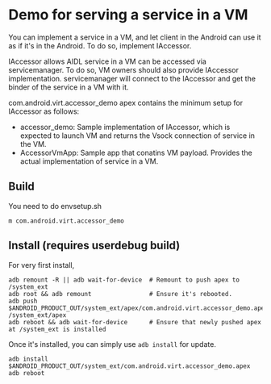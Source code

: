 # Demo for serving a service in a VM

You can implement a service in a VM, and let client in the Android can use it
as if it's in the Android. To do so, implement IAccessor.

IAccessor allows AIDL service in a VM can be accessed via servicemanager.
To do so, VM owners should also provide IAccessor implementation. servicemanager
will connect to the IAccessor and get the binder of the service in a VM with it.

com.android.virt.accessor_demo apex contains the minimum setup for IAccessor as
follows:
  - accessor_demo: Sample implementation of IAccessor, which is expected to
      launch VM and returns the Vsock connection of service in the VM.
  - AccessorVmApp: Sample app that conatins VM payload. Provides the actual
      implementation of service in a VM.

## Build

You need to do envsetup.sh
```shell
m com.android.virt.accessor_demo
```

## Install (requires userdebug build)

For very first install,

```shell
adb remount -R || adb wait-for-device  # Remount to push apex to /system_ext
adb root && adb remount                # Ensure it's rebooted.
adb push $ANDROID_PRODUCT_OUT/system_ext/apex/com.android.virt.accessor_demo.apex /system_ext/apex
adb reboot && adb wait-for-device      # Ensure that newly pushed apex at /system_ext is installed
```

Once it's installed, you can simply use `adb install` for update.

```shell
adb install $ANDROID_PRODUCT_OUT/system_ext/com.android.virt.accessor_demo.apex
adb reboot
```
